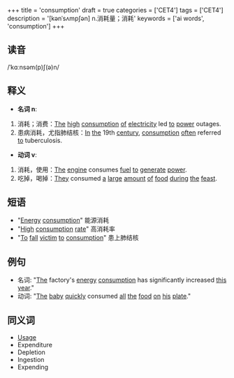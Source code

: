 +++
title = 'consumption'
draft = true
categories = ['CET4']
tags = ['CET4']
description = '[kənˈsʌmp∫ən] n.消耗量；消耗'
keywords = ['ai words', 'consumption']
+++

## 读音
/ˈkɑːnsəm(p)ʃ(ə)n/

## 释义
- **名词 n**:
1. 消耗；消费：[The](/post/the/) [high](/post/high/) [consumption](/post/consumption/) [of](/post/of/) [electricity](/post/electricity/) led [to](/post/to/) [power](/post/power/) outages.
2. 患病消耗，尤指肺结核：[In](/post/in/) [the](/post/the/) 19th [century](/post/century/), [consumption](/post/consumption/) [often](/post/often/) referred [to](/post/to/) tuberculosis.

- **动词 v**:
1. 消耗，使用：[The](/post/the/) [engine](/post/engine/) consumes [fuel](/post/fuel/) [to](/post/to/) [generate](/post/generate/) [power](/post/power/).
2. 吃掉，喝掉：[They](/post/they/) consumed [a](/post/a/) [large](/post/large/) [amount](/post/amount/) [of](/post/of/) [food](/post/food/) [during](/post/during/) [the](/post/the/) [feast](/post/feast/).

## 短语
- "[Energy](/post/energy/) [consumption](/post/consumption/)" 能源消耗
- "[High](/post/high/) [consumption](/post/consumption/) [rate](/post/rate/)" 高消耗率
- "[To](/post/to/) [fall](/post/fall/) [victim](/post/victim/) [to](/post/to/) [consumption](/post/consumption/)" 患上肺结核

## 例句
- 名词: "[The](/post/the/) factory's [energy](/post/energy/) [consumption](/post/consumption/) has significantly increased [this](/post/this/) [year](/post/year/)."
- 动词: "[The](/post/the/) [baby](/post/baby/) [quickly](/post/quickly/) consumed [all](/post/all/) [the](/post/the/) [food](/post/food/) [on](/post/on/) [his](/post/his/) [plate](/post/plate/)."

## 同义词
- [Usage](/post/usage/)
- Expenditure
- Depletion
- Ingestion
- Expending
